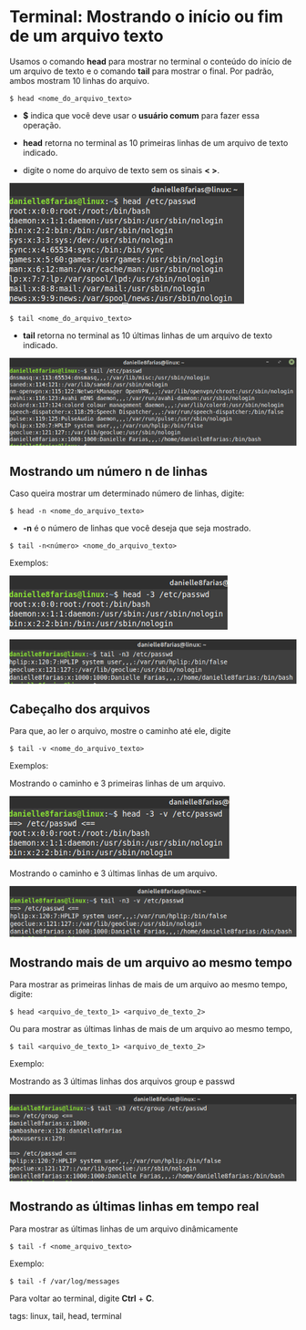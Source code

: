 # Terminal: Mostrando o início ou fim de um arquivo texto


Usamos o comando **head** para mostrar no terminal o conteúdo do início de um arquivo de texto e o comando **tail** para mostrar o final. Por padrão, ambos mostram 10 linhas do arquivo.

```
$ head <nome_do_arquivo_texto>
```

- **$** indica que você deve usar o **usuário comum** para fazer essa operação.

- **head** retorna no terminal as 10 primeiras linhas de um arquivo de texto indicado.

- digite o nome do arquivo de texto sem os sinais **< >**.

![comando head](img/p0027-0.png)

```
$ tail <nome_do_arquivo_texto>
```

- **tail** retorna no terminal as 10 últimas linhas de um arquivo de texto indicado.

![comando tail](img/p0027-1.png)

## Mostrando um número n de linhas

Caso queira mostrar um determinado número de linhas, digite:

```
$ head -n <nome_do_arquivo_texto>
```

- **-n** é o número de linhas que você deseja que seja mostrado.

```
$ tail -n<número> <nome_do_arquivo_texto>
```

Exemplos:

![mostrando 3 primeiras linhas](img/p0027-2.png)

![mostrando 3 últimas linhas](img/p0027-3.png)

## Cabeçalho dos arquivos

Para que, ao ler o arquivo, mostre o caminho até ele, digite

```
$ tail -v <nome_do_arquivo_texto>
```

Exemplos:

Mostrando o caminho e 3 primeiras linhas de um arquivo.

![mostrando o caminho e 3 primeiras linhas](img/p0027-4.png)

Mostrando o caminho e 3 últimas linhas de um arquivo.

![mostrando o caminho e 3 primeiras linhas](img/p0027-5.png)

## Mostrando mais de um arquivo ao mesmo tempo

Para mostrar as primeiras linhas de mais de um arquivo ao mesmo tempo, digite:

```
$ head <arquivo_de_texto_1> <arquivo_de_texto_2>
```

Ou para mostrar as últimas linhas de mais de um arquivo ao mesmo tempo,

```
$ tail <arquivo_de_texto_1> <arquivo_de_texto_2>
```

Exemplo:

Mostrando as 3 últimas linhas dos arquivos group e passwd

![mostrando 2 arquivos ao mesmo tempo](img/p0027-6.png)

## Mostrando as últimas linhas em tempo real

Para mostrar as últimas linhas de um arquivo dinâmicamente

```
$ tail -f <nome_arquivo_texto>
```

Exemplo:

```
$ tail -f /var/log/messages
```

Para voltar ao terminal, digite **Ctrl** + **C**.

tags: linux, tail, head, terminal
